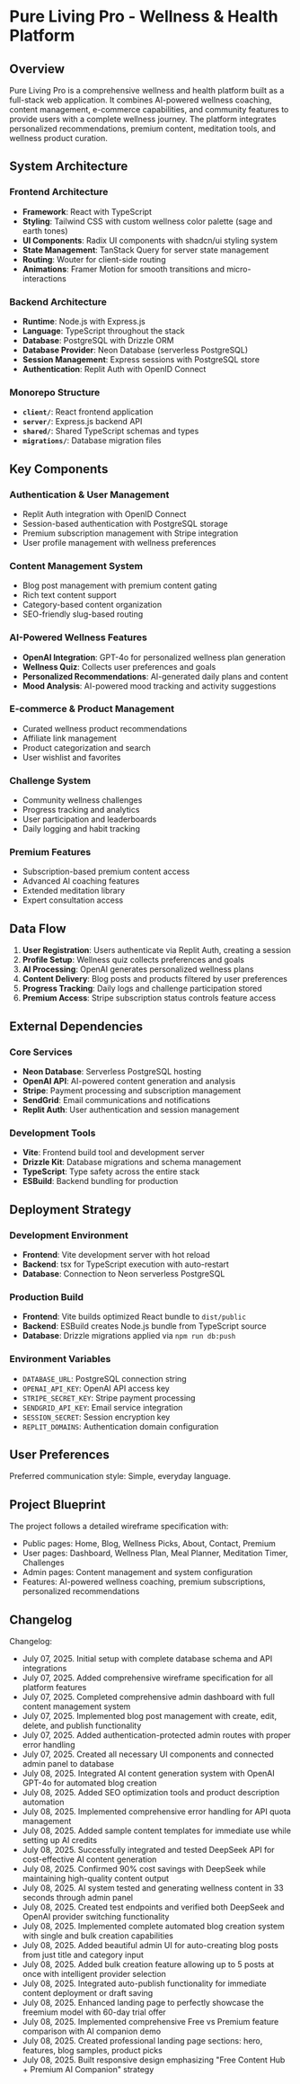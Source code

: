 # Pure Living Pro - Wellness & Health Platform

## Overview

Pure Living Pro is a comprehensive wellness and health platform built as a full-stack web application. It combines AI-powered wellness coaching, content management, e-commerce capabilities, and community features to provide users with a complete wellness journey. The platform integrates personalized recommendations, premium content, meditation tools, and wellness product curation.

## System Architecture

### Frontend Architecture
- **Framework**: React with TypeScript
- **Styling**: Tailwind CSS with custom wellness color palette (sage and earth tones)
- **UI Components**: Radix UI components with shadcn/ui styling system
- **State Management**: TanStack Query for server state management
- **Routing**: Wouter for client-side routing
- **Animations**: Framer Motion for smooth transitions and micro-interactions

### Backend Architecture
- **Runtime**: Node.js with Express.js
- **Language**: TypeScript throughout the stack
- **Database**: PostgreSQL with Drizzle ORM
- **Database Provider**: Neon Database (serverless PostgreSQL)
- **Session Management**: Express sessions with PostgreSQL store
- **Authentication**: Replit Auth with OpenID Connect

### Monorepo Structure
- **`client/`**: React frontend application
- **`server/`**: Express.js backend API
- **`shared/`**: Shared TypeScript schemas and types
- **`migrations/`**: Database migration files

## Key Components

### Authentication & User Management
- Replit Auth integration with OpenID Connect
- Session-based authentication with PostgreSQL storage
- Premium subscription management with Stripe integration
- User profile management with wellness preferences

### Content Management System
- Blog post management with premium content gating
- Rich text content support
- Category-based content organization
- SEO-friendly slug-based routing

### AI-Powered Wellness Features
- **OpenAI Integration**: GPT-4o for personalized wellness plan generation
- **Wellness Quiz**: Collects user preferences and goals
- **Personalized Recommendations**: AI-generated daily plans and content
- **Mood Analysis**: AI-powered mood tracking and activity suggestions

### E-commerce & Product Management
- Curated wellness product recommendations
- Affiliate link management
- Product categorization and search
- User wishlist and favorites

### Challenge System
- Community wellness challenges
- Progress tracking and analytics
- User participation and leaderboards
- Daily logging and habit tracking

### Premium Features
- Subscription-based premium content access
- Advanced AI coaching features
- Extended meditation library
- Expert consultation access

## Data Flow

1. **User Registration**: Users authenticate via Replit Auth, creating a session
2. **Profile Setup**: Wellness quiz collects preferences and goals
3. **AI Processing**: OpenAI generates personalized wellness plans
4. **Content Delivery**: Blog posts and products filtered by user preferences
5. **Progress Tracking**: Daily logs and challenge participation stored
6. **Premium Access**: Stripe subscription status controls feature access

## External Dependencies

### Core Services
- **Neon Database**: Serverless PostgreSQL hosting
- **OpenAI API**: AI-powered content generation and analysis
- **Stripe**: Payment processing and subscription management
- **SendGrid**: Email communications and notifications
- **Replit Auth**: User authentication and session management

### Development Tools
- **Vite**: Frontend build tool and development server
- **Drizzle Kit**: Database migrations and schema management
- **TypeScript**: Type safety across the entire stack
- **ESBuild**: Backend bundling for production

## Deployment Strategy

### Development Environment
- **Frontend**: Vite development server with hot reload
- **Backend**: tsx for TypeScript execution with auto-restart
- **Database**: Connection to Neon serverless PostgreSQL

### Production Build
- **Frontend**: Vite builds optimized React bundle to `dist/public`
- **Backend**: ESBuild creates Node.js bundle from TypeScript source
- **Database**: Drizzle migrations applied via `npm run db:push`

### Environment Variables
- `DATABASE_URL`: PostgreSQL connection string
- `OPENAI_API_KEY`: OpenAI API access key
- `STRIPE_SECRET_KEY`: Stripe payment processing
- `SENDGRID_API_KEY`: Email service integration
- `SESSION_SECRET`: Session encryption key
- `REPLIT_DOMAINS`: Authentication domain configuration

## User Preferences

Preferred communication style: Simple, everyday language.

## Project Blueprint

The project follows a detailed wireframe specification with:
- Public pages: Home, Blog, Wellness Picks, About, Contact, Premium
- User pages: Dashboard, Wellness Plan, Meal Planner, Meditation Timer, Challenges
- Admin pages: Content management and system configuration
- Features: AI-powered wellness coaching, premium subscriptions, personalized recommendations

## Changelog

Changelog:
- July 07, 2025. Initial setup with complete database schema and API integrations
- July 07, 2025. Added comprehensive wireframe specification for all platform features
- July 07, 2025. Completed comprehensive admin dashboard with full content management system
- July 07, 2025. Implemented blog post management with create, edit, delete, and publish functionality
- July 07, 2025. Added authentication-protected admin routes with proper error handling
- July 07, 2025. Created all necessary UI components and connected admin panel to database
- July 08, 2025. Integrated AI content generation system with OpenAI GPT-4o for automated blog creation
- July 08, 2025. Added SEO optimization tools and product description automation
- July 08, 2025. Implemented comprehensive error handling for API quota management
- July 08, 2025. Added sample content templates for immediate use while setting up AI credits
- July 08, 2025. Successfully integrated and tested DeepSeek API for cost-effective AI content generation
- July 08, 2025. Confirmed 90% cost savings with DeepSeek while maintaining high-quality content output
- July 08, 2025. AI system tested and generating wellness content in 33 seconds through admin panel
- July 08, 2025. Created test endpoints and verified both DeepSeek and OpenAI provider switching functionality
- July 08, 2025. Implemented complete automated blog creation system with single and bulk creation capabilities
- July 08, 2025. Added beautiful admin UI for auto-creating blog posts from just title and category input
- July 08, 2025. Added bulk creation feature allowing up to 5 posts at once with intelligent provider selection
- July 08, 2025. Integrated auto-publish functionality for immediate content deployment or draft saving
- July 08, 2025. Enhanced landing page to perfectly showcase the freemium model with 60-day trial offer
- July 08, 2025. Implemented comprehensive Free vs Premium feature comparison with AI companion demo
- July 08, 2025. Created professional landing page sections: hero, features, blog samples, product picks
- July 08, 2025. Built responsive design emphasizing "Free Content Hub + Premium AI Companion" strategy